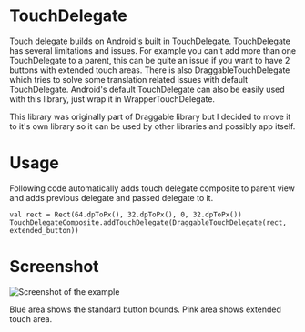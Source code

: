 # TouchDelegate
Touch delegate builds on Android's built in TouchDelegate. TouchDelegate has several limitations and issues. 
For example you can't add more than one TouchDelegate to a parent, this can be quite an issue if you want to have 2 buttons with extended touch areas. There is also DraggableTouchDelegate which tries to solve some translation related issues with default TouchDelegate. 
Android's default TouchDelegate can also be easily used with this library, just wrap it in WrapperTouchDelegate.

This library was originally part of Draggable library but I decided to move it to it's own library so it can be used by other libraries and possibly app itself.

# Usage
Following code automatically adds touch delegate composite to parent view and adds previous delegate and passed delegate to it.

    val rect = Rect(64.dpToPx(), 32.dpToPx(), 0, 32.dpToPx())
    TouchDelegateComposite.addTouchDelegate(DraggableTouchDelegate(rect, extended_button))

# Screenshot
![Screenshot of the example](https://raw.githubusercontent.com/adsamcik/TouchDelegate/master/screenshots/01.png)

Blue area shows the standard button bounds. Pink area shows extended touch area.
